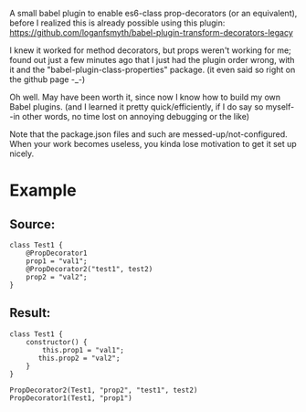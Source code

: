 A small babel plugin to enable es6-class prop-decorators (or an equivalent), before I realized this is already possible using this plugin: https://github.com/loganfsmyth/babel-plugin-transform-decorators-legacy

I knew it worked for method decorators, but props weren't working for me; found out just a few minutes ago that I just had the plugin order wrong, with it and the "babel-plugin-class-properties" package. (it even said so right on the github page -_-)

Oh well. May have been worth it, since now I know how to build my own Babel plugins. (and I learned it pretty quick/efficiently, if I do say so myself--in other words, no time lost on annoying debugging or the like)

Note that the package.json files and such are messed-up/not-configured. When your work becomes useless, you kinda lose motivation to get it set up nicely.

Example
==========
Source:
----------
```
class Test1 {
	@PropDecorator1
	prop1 = "val1";
	@PropDecorator2("test1", test2)
	prop2 = "val2";
}
```

Result:
----------
```
class Test1 {
	constructor() {
		this.prop1 = "val1";
	   this.prop2 = "val2";
	}
}

PropDecorator2(Test1, "prop2", "test1", test2)
PropDecorator1(Test1, "prop1")
```